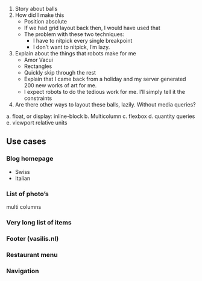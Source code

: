 1. Story about balls
2. How did I make this
	- Position absolute
	- If we had grid layout back then, I would have used that
	- The problem with these two techniques:
		- I have to nitpick every single breakpoint
		- I don’t want to nitpick, I’m lazy.
3. Explain about the things that robots make for me
	- Amor Vacui
	- Rectangles
	- Quickly skip through the rest
	- Explain that I came back from a holiday and my server generated 200 new works of art for me.
	- I expect robots to do the tedious work for me. I’ll simply tell it the constraints
4. Are there other ways to layout these balls, lazily. Without media queries?

a. float, or display: inline-block
b. Multicolumn
c. flexbox
d. quantity queries
e. viewport relative units

## Use cases

### Blog homepage
- Swiss
- Italian

### List of photo’s
multi columns

### Very long list of items

### Footer (vasilis.nl)

### Restaurant menu

### Navigation